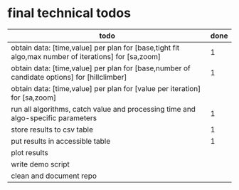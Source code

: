 
# final technical todos

|todo|done|
|----|----|
|obtain data: [time,value] per plan for [base,tight fit algo,max number of iterations] for [sa,zoom]|1|
|obtain data: [time,value] per plan for [base,number of candidate options] for [hillclimber]|1|
|obtain data: [time,value] per plan for [value per iteration] for [sa,zoom]||
|run all algorithms, catch value and processing time and algo-specific parameters|1|
|store results to csv table|1|
|put results in accessible table|1|
|plot results||
|write demo script||
|clean and document repo||

 